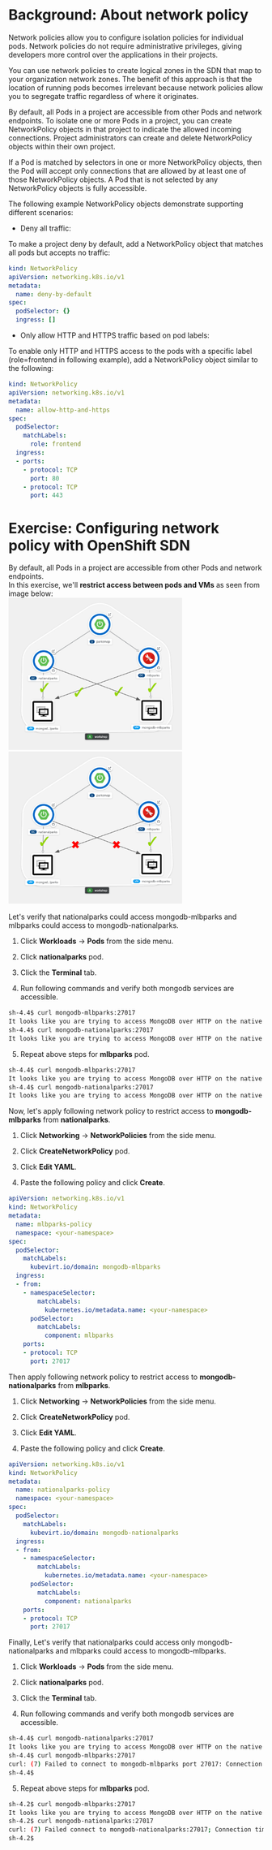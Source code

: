 # Background: About network policy

Network policies allow you to configure isolation policies for individual pods. Network policies do not require administrative privileges, giving developers more control over the applications in their projects. 

You can use network policies to create logical zones in the SDN that map to your organization network zones. The benefit of this approach is that the location of running pods becomes irrelevant because network policies allow you to segregate traffic regardless of where it originates. 

By default, all Pods in a project are accessible from other Pods and network endpoints. To isolate one or more Pods in a project, you can create NetworkPolicy objects in that project to indicate the allowed incoming connections. Project administrators can create and delete NetworkPolicy objects within their own project.

If a Pod is matched by selectors in one or more NetworkPolicy objects, then the Pod will accept only connections that are allowed by at least one of those NetworkPolicy objects. A Pod that is not selected by any NetworkPolicy objects is fully accessible.

The following example NetworkPolicy objects demonstrate supporting different scenarios:
- Deny all traffic:

To make a project deny by default, add a NetworkPolicy object that matches all pods but accepts no traffic:
~~~yml
kind: NetworkPolicy
apiVersion: networking.k8s.io/v1
metadata:
  name: deny-by-default
spec:
  podSelector: {}
  ingress: []
~~~
- Only allow HTTP and HTTPS traffic based on pod labels:

To enable only HTTP and HTTPS access to the pods with a specific label (role=frontend in following example), add a NetworkPolicy object similar to the following:
~~~yml
kind: NetworkPolicy
apiVersion: networking.k8s.io/v1
metadata:
  name: allow-http-and-https
spec:
  podSelector:
    matchLabels:
      role: frontend
  ingress:
  - ports:
    - protocol: TCP
      port: 80
    - protocol: TCP
      port: 443
~~~

# Exercise: Configuring network policy with OpenShift SDN 

By default, all Pods in a project are accessible from other Pods and network endpoints.<br>
In this exercise, we'll **restrict access between pods and VMs** as seen from image below:<br>
<img src="img/network-policy-1.png" height=300> 
<img src="img/network-policy-2.png" height=300>

Let's verify that nationalparks could access mongodb-mlbparks and mlbparks could access to mongodb-nationalparks.

1. Click **Workloads** → **Pods** from the side menu.

2. Click **nationalparks** pod.

3. Click the **Terminal** tab.

4. Run following commands and verify both mongodb services are accessible.
~~~bash
sh-4.4$ curl mongodb-mlbparks:27017
It looks like you are trying to access MongoDB over HTTP on the native driver port.
sh-4.4$ curl mongodb-nationalparks:27017
It looks like you are trying to access MongoDB over HTTP on the native driver port.
~~~

5. Repeat above steps for **mlbparks** pod.
~~~bash
sh-4.4$ curl mongodb-mlbparks:27017
It looks like you are trying to access MongoDB over HTTP on the native driver port.
sh-4.4$ curl mongodb-nationalparks:27017
It looks like you are trying to access MongoDB over HTTP on the native driver port.
~~~

Now, let's apply following network policy to restrict access to **mongodb-mlbparks** from **nationalparks**.

1. Click **Networking** → **NetworkPolicies** from the side menu.

2. Click **CreateNetworkPolicy**  pod.

3. Click **Edit YAML**.

4. Paste the following policy and click **Create**.
~~~yml
apiVersion: networking.k8s.io/v1
kind: NetworkPolicy
metadata:
  name: mlbparks-policy
  namespace: <your-namespace>
spec:
  podSelector:
    matchLabels:
      kubevirt.io/domain: mongodb-mlbparks
  ingress:
  - from:
    - namespaceSelector:
        matchLabels:
          kubernetes.io/metadata.name: <your-namespace>
      podSelector:
        matchLabels:
          component: mlbparks
    ports:
    - protocol: TCP
      port: 27017
~~~

Then apply following network policy to restrict access to **mongodb-nationalparks** from **mlbparks**.

1. Click **Networking** → **NetworkPolicies** from the side menu.

2. Click **CreateNetworkPolicy**  pod.

3. Click **Edit YAML**.

4. Paste the following policy and click **Create**.

~~~yml
apiVersion: networking.k8s.io/v1
kind: NetworkPolicy
metadata:
  name: nationalparks-policy
  namespace: <your-namespace>
spec:
  podSelector:
    matchLabels:
      kubevirt.io/domain: mongodb-nationalparks
  ingress:
  - from:
    - namespaceSelector:
        matchLabels:
          kubernetes.io/metadata.name: <your-namespace>
      podSelector:
        matchLabels:
          component: nationalparks
    ports:
    - protocol: TCP
      port: 27017
~~~
Finally, Let's verify that nationalparks could access only mongodb-nationalparks and mlbparks could access to mongodb-mlbparks.

1. Click **Workloads** → **Pods** from the side menu.

2. Click **nationalparks** pod.

3. Click the **Terminal** tab.

4. Run following commands and verify both mongodb services are accessible.
~~~bash
sh-4.4$ curl mongodb-nationalparks:27017
It looks like you are trying to access MongoDB over HTTP on the native driver port.
sh-4.4$ curl mongodb-mlbparks:27017
curl: (7) Failed to connect to mongodb-mlbparks port 27017: Connection timed out
sh-4.4$ 
~~~

5. Repeat above steps for **mlbparks** pod.

```bash
sh-4.2$ curl mongodb-mlbparks:27017
It looks like you are trying to access MongoDB over HTTP on the native driver port.
sh-4.2$ curl mongodb-nationalparks:27017
curl: (7) Failed connect to mongodb-nationalparks:27017; Connection timed out
sh-4.2$ 
```
